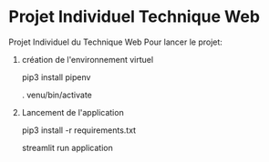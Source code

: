 # Projet Individuel Technique Web

Projet Individuel du Technique Web
Pour lancer le projet:
1. création de l'environnement virtuel

    pip3 install pipenv
    
    . venu/bin/activate
    
2. Lancement de l'application

    pip3 install -r requirements.txt
    
    streamlit run application
